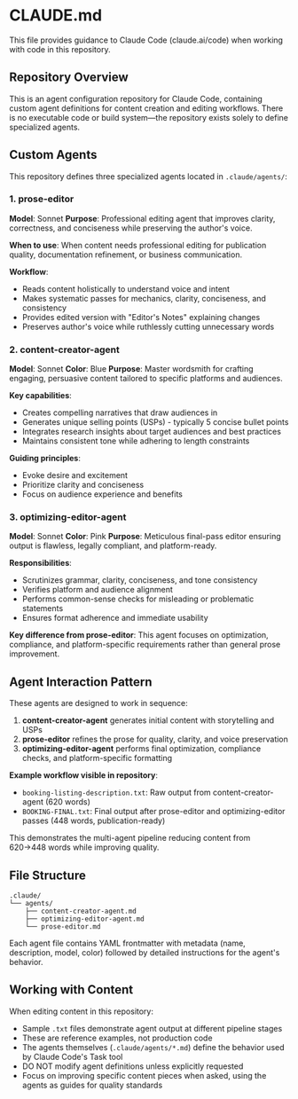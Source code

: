 # CLAUDE.md

This file provides guidance to Claude Code (claude.ai/code) when working with code in this repository.

## Repository Overview

This is an agent configuration repository for Claude Code, containing custom agent definitions for content creation and editing workflows. There is no executable code or build system—the repository exists solely to define specialized agents.

## Custom Agents

This repository defines three specialized agents located in `.claude/agents/`:

### 1. prose-editor
**Model**: Sonnet
**Purpose**: Professional editing agent that improves clarity, correctness, and conciseness while preserving the author's voice.

**When to use**: When content needs professional editing for publication quality, documentation refinement, or business communication.

**Workflow**:
- Reads content holistically to understand voice and intent
- Makes systematic passes for mechanics, clarity, conciseness, and consistency
- Provides edited version with "Editor's Notes" explaining changes
- Preserves author's voice while ruthlessly cutting unnecessary words

### 2. content-creator-agent
**Model**: Sonnet
**Color**: Blue
**Purpose**: Master wordsmith for crafting engaging, persuasive content tailored to specific platforms and audiences.

**Key capabilities**:
- Creates compelling narratives that draw audiences in
- Generates unique selling points (USPs) - typically 5 concise bullet points
- Integrates research insights about target audiences and best practices
- Maintains consistent tone while adhering to length constraints

**Guiding principles**:
- Evoke desire and excitement
- Prioritize clarity and conciseness
- Focus on audience experience and benefits

### 3. optimizing-editor-agent
**Model**: Sonnet
**Color**: Pink
**Purpose**: Meticulous final-pass editor ensuring output is flawless, legally compliant, and platform-ready.

**Responsibilities**:
- Scrutinizes grammar, clarity, conciseness, and tone consistency
- Verifies platform and audience alignment
- Performs common-sense checks for misleading or problematic statements
- Ensures format adherence and immediate usability

**Key difference from prose-editor**: This agent focuses on optimization, compliance, and platform-specific requirements rather than general prose improvement.

## Agent Interaction Pattern

These agents are designed to work in sequence:
1. **content-creator-agent** generates initial content with storytelling and USPs
2. **prose-editor** refines the prose for quality, clarity, and voice preservation
3. **optimizing-editor-agent** performs final optimization, compliance checks, and platform-specific formatting

**Example workflow visible in repository**:
- `booking-listing-description.txt`: Raw output from content-creator-agent (620 words)
- `BOOKING-FINAL.txt`: Final output after prose-editor and optimizing-editor passes (448 words, publication-ready)

This demonstrates the multi-agent pipeline reducing content from 620→448 words while improving quality.

## File Structure

```
.claude/
└── agents/
    ├── content-creator-agent.md
    ├── optimizing-editor-agent.md
    └── prose-editor.md
```

Each agent file contains YAML frontmatter with metadata (name, description, model, color) followed by detailed instructions for the agent's behavior.

## Working with Content

When editing content in this repository:
- Sample `.txt` files demonstrate agent output at different pipeline stages
- These are reference examples, not production code
- The agents themselves (`.claude/agents/*.md`) define the behavior used by Claude Code's Task tool
- DO NOT modify agent definitions unless explicitly requested
- Focus on improving specific content pieces when asked, using the agents as guides for quality standards